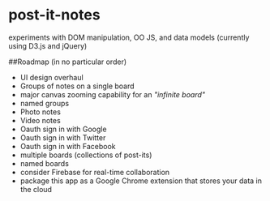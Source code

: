 post-it-notes
=============

experiments with DOM manipulation, OO JS, and data models
(currently using D3.js and jQuery)

##Roadmap
(in no particular order)
+ UI design overhaul
+ Groups of notes on a single board
+ major canvas zooming capability for an *"infinite board"*
+ named groups
+ Photo notes
+ Video notes
+ Oauth sign in with Google
+ Oauth sign in with Twitter
+ Oauth sign in with Facebook
+ multiple boards (collections of post-its)
+ named boards
+ consider Firebase for real-time collaboration
+ package this app as a Google Chrome extension that stores your data in the cloud
